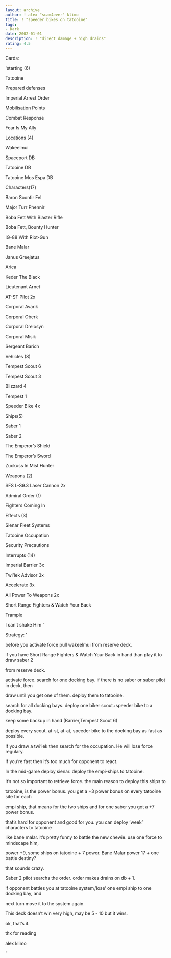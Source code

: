 ```yaml
---
layout: archive
author: ! alex "scam4ever" klimo
title: ! "speeder bikes on tatooine"
tags:
- Dark
date: 2002-01-01
description: ! "direct damage + high drains"
rating: 4.5
---
```

Cards: 

'starting (6)

Tatooine

Prepared defenses

Imperial Arrest Order

Mobilisation Points

Combat Response

Fear Is My Ally


Locations (4)

Wakeelmui

Spaceport DB

Tatooine DB

Tatooine Mos Espa DB


Characters(17)

Baron Soontir Fel

Major Turr Phennir

Boba Fett With Blaster Rifle

Boba Fett, Bounty Hunter

IG-88 With Riot-Gun

Bane Malar

Janus Greejatus

Arica

Keder The Black

Lieutenant Arnet

AT-ST Pilot 2x

Corporal Avarik

Corporal Oberk

Corporal Drelosyn

Corporal Misik

Sergeant Barich


Vehicles (8)

Tempest Scout 6

Tempest Scout 3

Blizzard 4

Tempest 1

Speeder Bike 4x


Ships(5)

Saber 1

Saber 2

The Emperor’s Shield

The Emperor’s Sword

Zuckuss In Mist Hunter


Weapons (2)

SFS L-S9.3 Laser Cannon 2x


Admiral Order (1)

Fighters Coming In


Effects (3)

Sienar Fleet Systems

Tatooine Occupation

Security Precautions


Interrupts (14)

Imperial Barrier 3x

Twi’lek Advisor 3x

Accelerate 3x

All Power To Weapons 2x

Short Range Fighters & Watch Your Back

Trample

I can’t shake Him '

Strategy: '

before you activate force pull wakeelmui from reserve deck.

if you have Short Range Fighters & Watch Your Back in hand than play it to draw saber 2

from reserve deck.

activate force. search for one docking bay. if there is no saber or saber pilot in deck, then

draw until you get one of them. deploy them to tatooine.

search for all docking bays. deploy one biker scout+speeder bike to a docking bay.

keep some backup in hand (Barrier,Tempest Scout 6)

deploy every scout. at-st, at-at, speeder bike to the docking bay as fast as possible.

If you draw a twi’lek then search for the occupation. He will lose force regulary.

If you’re fast then it’s too much for opponent to react.

In the mid-game deploy sienar. deploy the empi-ships to tatooine.

It’s not so important to retrieve force. the main reason to deploy this ships to

tatooine, is the power bonus. you get a +3 power bonus on every tatooine site for each

empi ship, that means for the two ships and for one saber you got a +7 power bonus.

that’s hard for opponent and good for you. you can deploy ’week’ characters to tatooine

like bane malar. it’s pretty funny to battle the new chewie. use one force to mindscape him,

power +9, some ships on tatooine + 7 power. Bane Malar power 17 + one battle destiny?

that sounds crazy.

Saber 2 pilot searchs the order. order makes drains on db + 1.

if opponent battles you at tatooine system,’lose’ one empi ship to one docking bay, and 

next turn move it to the system again.

This deck doesn’t win very high, may be 5 - 10 but it wins.

ok, that’s it.

thx for reading


alex klimo



'